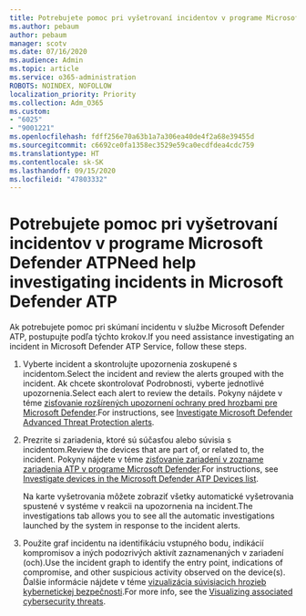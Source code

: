 ```yaml
---
title: Potrebujete pomoc pri vyšetrovaní incidentov v programe Microsoft Defender ATP
ms.author: pebaum
author: pebaum
manager: scotv
ms.date: 07/16/2020
ms.audience: Admin
ms.topic: article
ms.service: o365-administration
ROBOTS: NOINDEX, NOFOLLOW
localization_priority: Priority
ms.collection: Adm_O365
ms.custom:
- "6025"
- "9001221"
ms.openlocfilehash: fdff256e70a63b1a7a306ea40de4f2a68e39455d
ms.sourcegitcommit: c6692ce0fa1358ec3529e59ca0ecdfdea4cdc759
ms.translationtype: HT
ms.contentlocale: sk-SK
ms.lasthandoff: 09/15/2020
ms.locfileid: "47803332"
---
```

# <a name="need-help-investigating-incidents-in-microsoft-defender-atp"></a><span data-ttu-id="b5577-102">Potrebujete pomoc pri vyšetrovaní incidentov v programe Microsoft Defender ATP</span><span class="sxs-lookup"><span data-stu-id="b5577-102">Need help investigating incidents in Microsoft Defender ATP</span></span>

<span data-ttu-id="b5577-103">Ak potrebujete pomoc pri skúmaní incidentu v službe Microsoft Defender ATP, postupujte podľa týchto krokov.</span><span class="sxs-lookup"><span data-stu-id="b5577-103">If you need assistance investigating an incident in Microsoft Defender ATP Service, follow these steps.</span></span>

1. <span data-ttu-id="b5577-104">Vyberte incident a skontrolujte upozornenia zoskupené s incidentom.</span><span class="sxs-lookup"><span data-stu-id="b5577-104">Select the incident and review the alerts grouped with the incident.</span></span> <span data-ttu-id="b5577-105">Ak chcete skontrolovať Podrobnosti, vyberte jednotlivé upozornenia.</span><span class="sxs-lookup"><span data-stu-id="b5577-105">Select each alert to review the details.</span></span> <span data-ttu-id="b5577-106">Pokyny nájdete v téme [zisťovanie rozšírených upozornení ochrany pred hrozbami pre Microsoft Defender](https://docs.microsoft.com/windows/security/threat-protection/microsoft-defender-atp/investigate-alerts).</span><span class="sxs-lookup"><span data-stu-id="b5577-106">For instructions, see [Investigate Microsoft Defender Advanced Threat Protection alerts](https://docs.microsoft.com/windows/security/threat-protection/microsoft-defender-atp/investigate-alerts).</span></span>
2. <span data-ttu-id="b5577-107">Prezrite si zariadenia, ktoré sú súčasťou alebo súvisia s incidentom.</span><span class="sxs-lookup"><span data-stu-id="b5577-107">Review the devices that are part of, or related to, the incident.</span></span> <span data-ttu-id="b5577-108">Pokyny nájdete v téme [zisťovanie zariadení v zozname zariadenia ATP v programe Microsoft Defender](https://docs.microsoft.com/windows/security/threat-protection/microsoft-defender-atp/investigate-machines).</span><span class="sxs-lookup"><span data-stu-id="b5577-108">For instructions, see [Investigate devices in the Microsoft Defender ATP Devices list](https://docs.microsoft.com/windows/security/threat-protection/microsoft-defender-atp/investigate-machines).</span></span><br/>
 
    <span data-ttu-id="b5577-109">Na karte vyšetrovania môžete zobraziť všetky automatické vyšetrovania spustené v systéme v reakcii na upozornenia na incident.</span><span class="sxs-lookup"><span data-stu-id="b5577-109">The investigations tab allows you to see all the automatic investigations launched by the system in response to the incident alerts.</span></span>
3. <span data-ttu-id="b5577-110">Použite graf incidentu na identifikáciu vstupného bodu, indikácií kompromisov a iných podozrivých aktivít zaznamenaných v zariadení (och).</span><span class="sxs-lookup"><span data-stu-id="b5577-110">Use the incident graph to identify the entry point, indications of compromise, and other suspicious activity observed on the device(s).</span></span> <span data-ttu-id="b5577-111">Ďalšie informácie nájdete v téme [vizualizácia súvisiacich hrozieb kybernetickej bezpečnosti](https://docs.microsoft.com/windows/security/threat-protection/microsoft-defender-atp/investigate-incidents#visualizing-associated-cybersecurity-threats).</span><span class="sxs-lookup"><span data-stu-id="b5577-111">For more info, see the [Visualizing associated cybersecurity threats](https://docs.microsoft.com/windows/security/threat-protection/microsoft-defender-atp/investigate-incidents#visualizing-associated-cybersecurity-threats).</span></span>  